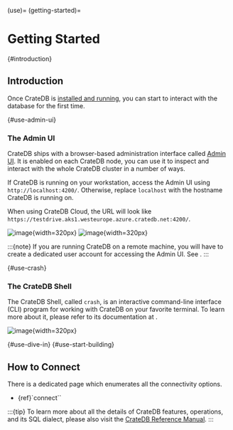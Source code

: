 (use)=
(getting-started)=

# Getting Started


{#introduction}
## Introduction

Once CrateDB is [installed and running](#install), you can start to interact
with the database for the first time.


{#use-admin-ui}
### The Admin UI

CrateDB ships with a browser-based administration interface called
[Admin UI](inv:crate-admin-ui:*:label#index).
It is enabled on each CrateDB node, you can use it to inspect and
interact with the whole CrateDB cluster in a number of ways.

If CrateDB is running on your workstation, access the Admin UI using
`http://localhost:4200/`. Otherwise, replace `localhost` with the
hostname CrateDB is running on.

When using CrateDB Cloud, the URL will look like
`https://testdrive.aks1.westeurope.azure.cratedb.net:4200/`.

![image](https://cratedb.com/docs/crate/admin-ui/en/latest/_images/console-query.png){width=320px}
![image](/_assets/img/getting-started/first-use/admin-ui.png){width=320px}

:::{note}
If you are running CrateDB on a remote machine, you will have to create
a dedicated user account for accessing the Admin UI. See [](#create-user).
:::


{#use-crash}
### The CrateDB Shell

The CrateDB Shell, called `crash`, is an interactive command-line interface
(CLI) program for working with CrateDB on your favorite terminal. To learn more
about it, please refer to its documentation at [](inv:crate-crash:*:label#index).

![image](https://cratedb.com/docs/crate/crash/en/latest/_images/query.png){width=320px}


{#use-dive-in}
{#use-start-building}
## How to Connect
There is a dedicated page which enumerates all the connectivity options.

- {ref}`connect``


:::{tip}
To learn more about all the details of CrateDB features, operations, and
its SQL dialect, please also visit the [CrateDB Reference Manual].
:::


[CrateDB Cloud]: inv:cloud:*:label#index
[CrateDB Reference Manual]: inv:crate-reference:*:label#index
